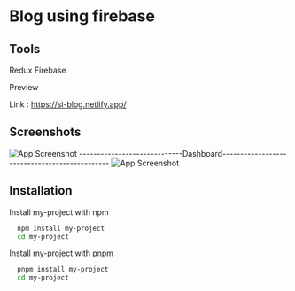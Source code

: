 # Blog using firebase 

## Tools
 Redux
 Firebase
 

Preview

Link : https://si-blog.netlify.app/

## Screenshots

![App Screenshot](https://i.ibb.co/ZTJ4cmC/Screenshot-2023-01-06-at-20-01-25-Vite-React.png)
-----------------------------Dashboard----------------------------------------------
![App Screenshot](https://i.ibb.co/DtSPkSv/Screenshot-2023-01-06-at-20-01-17-Vite-React.png)





## Installation

Install my-project with npm 

```bash
  npm install my-project
  cd my-project
```
Install my-project with pnpm  

```bash
  pnpm install my-project
  cd my-project
```
    
